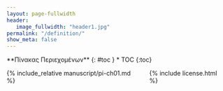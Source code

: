 ```yaml
---
layout: page-fullwidth
header:
   image_fullwidth: "header1.jpg"
permalink: "/definition/"
show_meta: false
---
```


<div class="row">
<div class="medium-4 medium-push-8 columns" markdown="1">
<div class="panel radius" markdown="1">
**Πίνακας Περιεχομένων**
{: #toc }
*  TOC
{:toc}
</div>
</div><!-- /.medium-4.columns -->

<div class="medium-8 medium-pull-4 columns" markdown="1">

{% include_relative manuscript/pi-ch01.md %}

{% include license.html %}

</div><!-- /.medium-8.columns -->
</div><!-- /.row -->
